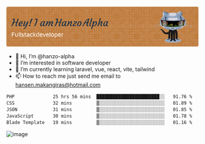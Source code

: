 ![Header](./github-header-image.png)

- 👋 Hi, I’m @hanzo-alpha
- 👀 I’m interested in software developer
- 🌱 I’m currently learning laravel, vue, react, vite, tailwind
- 📫 How to reach me just send me email to hansen.makangiras@hotmail.com 

<!---
hanzo-alpha/hanzo-alpha is a ✨ special ✨ repository because its `README.md` (this file) appears on your GitHub profile.
You can click the Preview link to take a look at your changes.
--->

<!--START_SECTION:waka-->

```txt
PHP              25 hrs 56 mins  ███████████████████████░░   91.76 %
CSS              32 mins         ▒░░░░░░░░░░░░░░░░░░░░░░░░   01.89 %
JSON             31 mins         ▒░░░░░░░░░░░░░░░░░░░░░░░░   01.85 %
JavaScript       30 mins         ▒░░░░░░░░░░░░░░░░░░░░░░░░   01.78 %
Blade Template   19 mins         ▒░░░░░░░░░░░░░░░░░░░░░░░░   01.16 %
```

<!--END_SECTION:waka-->

![image](https://github.com/hanzo-alpha/hanzo-alpha/assets/111342797/c4bd2977-6123-4017-8652-6e166259b484)

